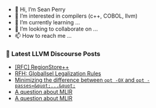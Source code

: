 - 👋 Hi, I’m Sean Perry
- 👀 I’m interested in compilers (c++, COBOL, llvm)
- 🌱 I’m currently learning ...
- 💞️ I’m looking to collaborate on ...
- 📫 How to reach me ...

<!---
s66perry/s66perry is a ✨ special ✨ repository because its `README.md` (this file) appears on your GitHub profile.
You can click the Preview link to take a look at your changes.
--->
### 📕 Latest LLVM Discourse Posts

<!-- DISCOURSE-LLVM:START -->
- [[RFC] RegionStore++](https://discourse.llvm.org/t/rfc-regionstore/70954#post_7)
- [RFH: GlobalIsel Legalization Rules](https://discourse.llvm.org/t/rfh-globalisel-legalization-rules/71098#post_12)
- [Minimizing the difference between `opt -OX` and `opt -passes=&quot;...&quot;`](https://discourse.llvm.org/t/minimizing-the-difference-between-opt-ox-and-opt-passes/71122#post_3)
- [A question about MLIR](https://discourse.llvm.org/t/a-question-about-mlir/71124#post_11)
- [A question about MLIR](https://discourse.llvm.org/t/a-question-about-mlir/71124#post_10)
<!-- DISCOURSE-LLVM:END -->
